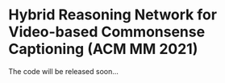 # Hybrid Reasoning Network for Video-based Commonsense Captioning (ACM MM 2021)

The code will be released soon...
